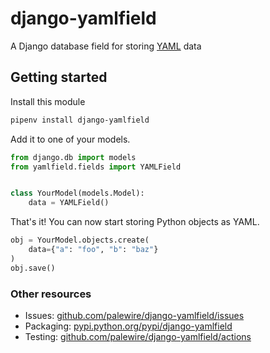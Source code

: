 # django-yamlfield

A Django database field for storing [YAML](http://en.wikipedia.org/wiki/YAML) data

## Getting started

Install this module

```bash
pipenv install django-yamlfield
```

Add it to one of your models.

```python
from django.db import models
from yamlfield.fields import YAMLField


class YourModel(models.Model):
    data = YAMLField()
```

That's it! You can now start storing Python objects as YAML.

```python
obj = YourModel.objects.create(
    data={"a": "foo", "b": "baz"}
)
obj.save()
```

### Other resources

* Issues: [github.com/palewire/django-yamlfield/issues](https://github.com/palewire/django-yamlfield/issues)
* Packaging: [pypi.python.org/pypi/django-yamlfield](https://pypi.python.org/pypi/django-yamlfield)
* Testing: [github.com/palewire/django-yamlfield/actions](https://github.com/palewire/django-yamlfield/actions)